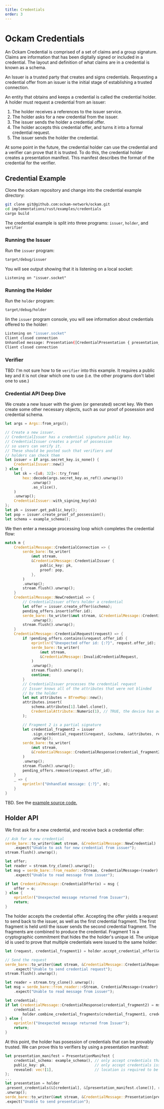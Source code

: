 ```yaml
---
title: Credentials
order: 3
---
```


# Ockam Credentials

An Ockam Credential is comprised of a set of claims and a group signature. Claims are information that has been digitally signed or included in a credential. The layout and definition of what claims are in a credential is known as a schema.

An Issuer is a trusted party that creates and signs credentials. Requesting a credential offer from an issuer is the initial stage of establishing a trusted connection.

An entity that obtains and keeps a credential is called the credential holder. A holder must request a credential from an issuer:

1. The holder receives a references to the issuer service.
2. The holder asks for a new credential from the issuer.
3. The issuer sends the holder a credential offer.
4. The holder accepts this credential offer, and turns it into a formal credential request.
5. The issuer sends the holder the credential.

At some point in the future, the credential holder can use the credential and a verifier can prove that it is trusted. To do this, the credential holder creates a presentation manifest. This manifest describes the format of the credential for the verifier.

## Credential Example

Clone the ockam repository and change into the credential example directory:

```bash
git clone git@github.com:ockam-network/ockam.git
cd implementations/rust/examples/credentials
cargo build
```

The credential example is split into three programs: `issuer`, `holder`, and `verifier`

### Running the Issuer

Run the `issuer` program:

```bash
target/debug/issuer
```

You will see output showing that it is listening on a local socket:

```
Listening on "issuer.socket"
```

### Running the Holder

Run the `holder` program:

```bash
target/debug/holder
```

Iin the `issuer` program console, you will see information about credentials offered to the holder:

```bash
Listening on "issuer.socket"
Client closed connection
Unhandled message: Presentation([CredentialPresentation { presentation_id: [75, 220, 177, 200, 151, 101, 200, 31, 39, 5, 98, 33, 139, 18, 240, 146, 247, 65, 178, 102, 36, 188, 129, 255, 241, 249, 245, 230, 109, 179, 171, 122], revealed_attributes: [Numeric(1)], proof: PoKOfSignatureProof { a_prime: G1 { x: Fq(0x14d63fc0ea59c2339d16e0badc05b5c57188e967c00ad07566b02d30a4d0b4ea989697d14ccb9d7b1ec9ba5d2bfc6cdb), y: Fq(0x10ec3a7fe5433f13654c31dd962e86c73dfc8f82f8fbeae38d15293641623bdc5484f210e48032cfb106a97766671128), z: Fq(0x000000000000000000000000000000000000000000000000000000000000000000000000000000000000000000000001) }, a_bar: G1 { x: Fq(0x10f295c8092ad84a38d382dacf73415806d952e1a763f95c9424f930d66fa4d6cc70d7873f18a80251fe390e8af12651), y: Fq(0x12aba09fd510325f762e396a95f5fde275aa520dff918098758620f0ec5c1222a8fa5636c79d16d2f24fca58d0399746), z: Fq(0x000000000000000000000000000000000000000000000000000000000000000000000000000000000000000000000001) }, d: G1 { x: Fq(0x065a760b1ad2ca6543576eb1b7ff3bb2e4e24a66802ddd3d0ba21b5315a7d351967c6df17c7d028dcc64c9a16b08edaa), y: Fq(0x0c218064762dddfb2b2efaeca8e82c3b92410ce241f7dcab174e1c1f4dcb25c00d0806735afbf297da48700b4553480b), z: Fq(0x000000000000000000000000000000000000000000000000000000000000000000000000000000000000000000000001) }, proof_vc_1: ProofG1 { commitment: G1 { x: Fq(0x16e14ea5826bcac7f08e77097fb3a4b12d4a0e0f20c01e885d596174a45f5ce0bbb338feab680119485bb5f66bf482de), y: Fq(0x0e31586065ab874020028d7f57a7710b66db88d2d9fe7d6773f5e8ce481145166d3fe1d8c760fa8ba15e013ebf5cf3b6), z: Fq(0x000000000000000000000000000000000000000000000000000000000000000000000000000000000000000000000001) }, responses: [Fr(0x2b2639f4618587502c075fdcdcf6bb87dac2785a3952e422aab22d7045f697b8), Fr(0x30e70b996f3146e7809b534c21c46e9e8fd6c8bd9cc1ca0c3603669a59826d7e)] }, proof_vc_2: ProofG1 { commitment: G1 { x: Fq(0x08f9f6dcc3d9b001b28615df81b6cb95da016b9cfc28a581c3058656370bca394da1a3e669a982d63c0892938ad01e80), y: Fq(0x09836567a4c07104e85d21439b87423eded60e8ee8c675541f8fd94f3991507904bf2ec11864e08d3b43d90ec9640aff), z: Fq(0x000000000000000000000000000000000000000000000000000000000000000000000000000000000000000000000001) }, responses: [Fr(0x13d9162a4b0e0c39e10d3063d1775791b82e0d84322937f99d8e48a7126fa5c9), Fr(0x234fba6cb6a99cf62ec71434bdc5cdfe167158c9fce211f7fb867888a4d31d43), Fr(0x1509ba5c07834e3febd69c12b3e31f464e5f99fe88d8c4f763915be6e065a401)] } } }])
Client closed connection
```

### Verifier

TBD: I'm not sure how to tie `verifier` into this example. It requires a public key and it is not clear which one to use (i.e. the other programs don't label one to use.)

### Credential API Deep Dive

We create a new Issuer with the given (or generated) secret key. We then create some other necessary objects,
such as our proof of posession and credential schema.

```rust
let args = Args::from_args();

// Create a new issuer.
// CredentialIssuer has a credential signature public key.
// CredentialIssuer creates a proof of possession
// so users can verify it.
// These should be posted such that verifiers and
// holders can check them
let issuer = if args.secret_key.is_none() {
    CredentialIssuer::new()
} else {
    let sk = <[u8; 32]>::try_from(
        hex::decode(args.secret_key.as_ref().unwrap())
            .unwrap()
            .as_slice(),
    )
    .unwrap();
    CredentialIssuer::with_signing_key(sk)
};
let pk = issuer.get_public_key();
let pop = issuer.create_proof_of_possession();
let schema = example_schema();
```

We then enter a message processing loop which completes the credential flow:

```rust
match m {
    CredentialMessage::CredentialConnection => {
        serde_bare::to_writer(
            &mut stream,
            &CredentialMessage::CredentialIssuer {
                public_key: pk,
                proof: pop,
            },
        )
        .unwrap();
        stream.flush().unwrap();
    }
    CredentialMessage::NewCredential => {
        // CredentialIssuer offers holder a credential
        let offer = issuer.create_offer(&schema);
        pending_offers.insert(offer.id);
        serde_bare::to_writer(&mut stream, &CredentialMessage::CredentialOffer(offer))
            .unwrap();
        stream.flush().unwrap();
    }
    CredentialMessage::CredentialRequest(request) => {
        if !pending_offers.contains(&request.offer_id) {
            eprintln!("Unexpected offer id: {:?}", request.offer_id);
            serde_bare::to_writer(
                &mut stream,
                &CredentialMessage::InvalidCredentialRequest,
            )
            .unwrap();
            stream.flush().unwrap();
            continue;
        }
        // CredentialIssuer processes the credential request
        // Issuer knows all of the attributes that were not blinded
        // by the holder
        let mut attributes = BTreeMap::new();
        attributes.insert(
            schema.attributes[1].label.clone(),
            CredentialAttribute::Numeric(1), // TRUE, the device has access
        );

        // Fragment 2 is a partial signature
        let credential_fragment2 = issuer
            .sign_credential_request(&request, &schema, &attributes, request.offer_id)
            .unwrap();
        serde_bare::to_writer(
            &mut stream,
            &CredentialMessage::CredentialResponse(credential_fragment2),
        )
        .unwrap();
        stream.flush().unwrap();
        pending_offers.remove(&request.offer_id);
    }
    _ => {
        eprintln!("Unhandled message: {:?}", m);
    }
}
```

TBD. See the [example source code.](https://github.com/ockam-network/ockam/tree/develop/implementations/rust/examples/credentials/src)

## Holder API

We first ask for a new credential, and receive back a credential offer:

```rust
// Ask for a new credential
serde_bare::to_writer(&mut stream, &CredentialMessage::NewCredential)
    .expect("Unable to ask for new credential from issuer");
stream.flush().unwrap();

let offer;
let reader = stream.try_clone().unwrap();
let msg = serde_bare::from_reader::<Stream, CredentialMessage>(reader)
    .expect("Unable to read message from issuer");

if let CredentialMessage::CredentialOffer(o) = msg {
    offer = o;
} else {
    eprintln!("Unexpected message returned from Issuer");
    return;
}
```

The holder accepts the credential offer. Accepting the offer yields a request to send back to
the issuer, as well as the first credential fragment. The first fragment is held until the issuer sends
the second credential fragment. The fragments are combined to produce the credential. Fragment 1 is a cryptographic commitment that hides the
the holder's unique id. The unique id is used to prove that multiple credentials were issued to the same holder:

```rust
let (request, credential_fragment1) = holder.accept_credential_offer(&offer, pk).unwrap();

// Send the request
serde_bare::to_writer(&mut stream, &CredentialMessage::CredentialRequest(request))
    .expect("Unable to send credential request");
stream.flush().unwrap();

let reader = stream.try_clone().unwrap();
let msg = serde_bare::from_reader::<Stream, CredentialMessage>(reader)
    .expect("Unable to read message from issuer");

let credential;
if let CredentialMessage::CredentialResponse(credential_fragment2) = msg {
    credential =
        holder.combine_credential_fragments(credential_fragment1, credential_fragment2);
} else {
    eprintln!("Unexpected message returned from Issuer");
    return;
}
```

At this point, the holder has posession of credentials that can be provably trusted. We can
prove this to verifiers by using a presentation manifest:

```rust
let presentation_manifest = PresentationManifest {
    credential_schema: example_schema(), // only accept credentials that match this schema
    public_key: pk,                      // only accept credentials issued by this authority
    revealed: vec![1],                   // location is required to be revealed
};
...
let presentation = holder
.present_credentials(&[credential], &[presentation_manifest.clone()], request_id)
.unwrap();
serde_bare::to_writer(&mut stream, &CredentialMessage::Presentation(presentation))
.expect("Unable to send presentation");

```
